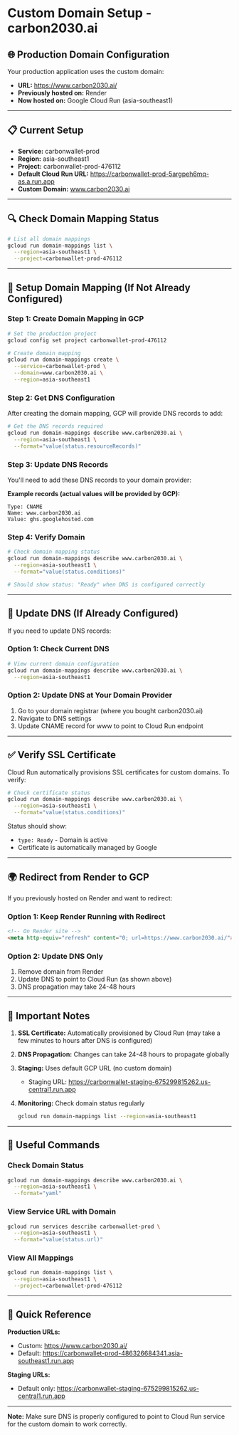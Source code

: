 # Custom Domain Setup - carbon2030.ai

## 🌐 Production Domain Configuration

Your production application uses the custom domain:
- **URL:** https://www.carbon2030.ai/
- **Previously hosted on:** Render
- **Now hosted on:** Google Cloud Run (asia-southeast1)

---

## 📋 Current Setup

- **Service:** carbonwallet-prod
- **Region:** asia-southeast1
- **Project:** carbonwallet-prod-476112
- **Default Cloud Run URL:** https://carbonwallet-prod-5argpeh6mq-as.a.run.app
- **Custom Domain:** www.carbon2030.ai

---

## 🔍 Check Domain Mapping Status

```bash
# List all domain mappings
gcloud run domain-mappings list \
  --region=asia-southeast1 \
  --project=carbonwallet-prod-476112
```

---

## 🔧 Setup Domain Mapping (If Not Already Configured)

### Step 1: Create Domain Mapping in GCP

```bash
# Set the production project
gcloud config set project carbonwallet-prod-476112

# Create domain mapping
gcloud run domain-mappings create \
  --service=carbonwallet-prod \
  --domain=www.carbon2030.ai \
  --region=asia-southeast1
```

### Step 2: Get DNS Configuration

After creating the domain mapping, GCP will provide DNS records to add:

```bash
# Get the DNS records required
gcloud run domain-mappings describe www.carbon2030.ai \
  --region=asia-southeast1 \
  --format="value(status.resourceRecords)"
```

### Step 3: Update DNS Records

You'll need to add these DNS records to your domain provider:

**Example records (actual values will be provided by GCP):**
```
Type: CNAME
Name: www.carbon2030.ai
Value: ghs.googlehosted.com
```

### Step 4: Verify Domain

```bash
# Check domain mapping status
gcloud run domain-mappings describe www.carbon2030.ai \
  --region=asia-southeast1 \
  --format="value(status.conditions)"

# Should show status: "Ready" when DNS is configured correctly
```

---

## 🔄 Update DNS (If Already Configured)

If you need to update DNS records:

### Option 1: Check Current DNS
```bash
# View current domain configuration
gcloud run domain-mappings describe www.carbon2030.ai \
  --region=asia-southeast1
```

### Option 2: Update DNS at Your Domain Provider
1. Go to your domain registrar (where you bought carbon2030.ai)
2. Navigate to DNS settings
3. Update CNAME record for www to point to Cloud Run endpoint

---

## ✅ Verify SSL Certificate

Cloud Run automatically provisions SSL certificates for custom domains. To verify:

```bash
# Check certificate status
gcloud run domain-mappings describe www.carbon2030.ai \
  --region=asia-southeast1 \
  --format="value(status.conditions)"
```

Status should show:
- `type: Ready` - Domain is active
- Certificate is automatically managed by Google

---

## 🌍 Redirect from Render to GCP

If you previously hosted on Render and want to redirect:

### Option 1: Keep Render Running with Redirect
```html
<!-- On Render site -->
<meta http-equiv="refresh" content="0; url=https://www.carbon2030.ai/">
```

### Option 2: Update DNS Only
1. Remove domain from Render
2. Update DNS to point to Cloud Run (as shown above)
3. DNS propagation may take 24-48 hours

---

## 📝 Important Notes

1. **SSL Certificate:** Automatically provisioned by Cloud Run (may take a few minutes to hours after DNS is configured)

2. **DNS Propagation:** Changes can take 24-48 hours to propagate globally

3. **Staging:** Uses default GCP URL (no custom domain)
   - Staging URL: https://carbonwallet-staging-675299815262.us-central1.run.app

4. **Monitoring:** Check domain status regularly
   ```bash
   gcloud run domain-mappings list --region=asia-southeast1
   ```

---

## 🔗 Useful Commands

### Check Domain Status
```bash
gcloud run domain-mappings describe www.carbon2030.ai \
  --region=asia-southeast1 \
  --format="yaml"
```

### View Service URL with Domain
```bash
gcloud run services describe carbonwallet-prod \
  --region=asia-southeast1 \
  --format="value(status.url)"
```

### View All Mappings
```bash
gcloud run domain-mappings list \
  --region=asia-southeast1 \
  --project=carbonwallet-prod-476112
```

---

## 🎯 Quick Reference

**Production URLs:**
- Custom: https://www.carbon2030.ai/
- Default: https://carbonwallet-prod-486326684341.asia-southeast1.run.app

**Staging URLs:**
- Default only: https://carbonwallet-staging-675299815262.us-central1.run.app

---

**Note:** Make sure DNS is properly configured to point to Cloud Run service for the custom domain to work correctly.

